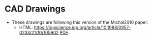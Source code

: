# CAD Drawings

- These drawings are following this version of the Michal2010 paper:
    - HTML: https://iopscience.iop.org/article/10.1088/0957-0233/21/10/105902 [PDF](https://iopscience.iop.org/article/10.1088/0957-0233/21/10/105902/pdf?casa_token=PZoMEEyxUyMAAAAA:RQmWyUHA9Xxn9mxzVVC5teNtx6hqqCLWhacWl0pX1WC6xNsgn2idp3Z7B_zPIPmob6fNrDJcyNUczMMaKcZqGArK9u8).
